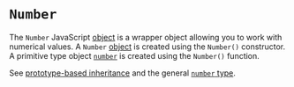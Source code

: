 # `Number`

The `Number` JavaScript [object][concept-global-objects] is a wrapper object allowing you to work with numerical values. A `Number` [object][type-object] is created using the `Number()` constructor. A primitive type object [`number`][type-number] is created using the `Number()` function.

See [prototype-based inheritance][concept-prototype-inheritance] and the general [`number` type][type-number].

[concept-prototype-inheritance]: ../info/prototype_inheritance.md
[concept-global-objects]: ../info/global_objects.md
[type-number]: ../../../../reference/types/number.md
[type-object]: ../../../../reference/types/object.md

